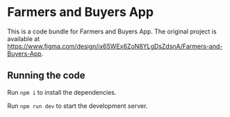 
  # Farmers and Buyers App

  This is a code bundle for Farmers and Buyers App. The original project is available at https://www.figma.com/design/ix65WEx6ZoN8YLgDsZdsnA/Farmers-and-Buyers-App.

  ## Running the code

  Run `npm i` to install the dependencies.

  Run `npm run dev` to start the development server.
  